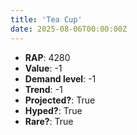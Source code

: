 ```yaml
---
title: 'Tea Cup'
date: 2025-08-06T00:00:00Z
---
```

- **RAP**: 4280
- **Value**: -1
- **Demand level**: -1
- **Trend**: -1
- **Projected?**: True
- **Hyped?**: True
- **Rare?**: True
